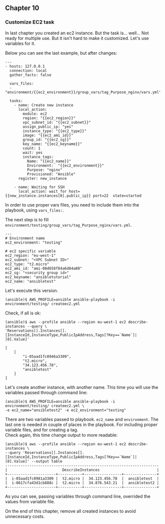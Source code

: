 ## Chapter 10
### Customize EC2 task

In last chapter you created an ec2 instance. But the task is... well...
Not ready for multiple use. But it isn't hard to make it customized. Let's
use variables for it.

Below you can see the last example, but after changes:

```
---
- hosts: 127.0.0.1
  connection: local
  gather_facts: false

  vars_files:
  - "environment/{{ec2_environment}}/group_vars/tag_Purpose_nginx/vars.yml"

  tasks:
    - name: Create new instance
      local_action:
        module: ec2
        region: "{{ec2_region}}"
        vpc_subnet_id: "{{ec2_subnet}}"
        assign_public_ip: "yes"
        instance_type: "{{ec2_type}}"
        image: "{{ec2_ami_id}}"
        group_id: "{{ec2_sg}}"
        key_name: "{{ec2_keyname}}"
        count: 1
        wait: yes
        instance_tags:
          Name: "{{ec2_name}}"
          Environment:  "{{ec2_environment}}"
          Purpose: "nginx"
          Provisioned: "Ansible"
      register: new_instance

    - name: Waiting for SSH
      local_action: wait_for host={{new_instance.instances[0].public_ip}} port=22  state=started
```

In order to use proper vars files, you need to include them into the playbook,
using `vars_files:`.

The next step is to fill `environment/testing/group_vars/tag_Purpose_nginx/vars.yml`.

```
---
# Environment name
ec2_environment: "testing"

# ec2 specific variable
ec2_region: "eu-west-1"
ec2_subnet: "<VPC Subnet ID>"
ec2_type: "t2.micro"
ec2_ami_id: "ami-08d658f84a6d84a80"
ec2_sg: "<security group id>"
ec2_keyname: "ansibletutorial"
ec2_name: "ansibletest"

```

Let's execute this version.

```
(ansible)$ AWS_PROFILE=ansible ansible-playbook -i environment/testing/ createec2.yml
```

Check, if all is ok:

```
(ansible)$ aws --profile ansible --region eu-west-1 ec2 describe-instances --query \
'Reservations[].Instances[].[InstanceId,InstanceType,PublicIpAddress,Tags[?Key==`Name`]| [0].Value]'

[
    [
        "i-05aad1fc0946a3309",
        "t2.micro",
        "34.123.456.78",
        "ansibletest"
    ]
]
```

Let's create another instance, with another name. This time you will use the
variables passed through command line:

```
(ansible)$ AWS_PROFILE=ansible ansible-playbook -i environment/testing/ createec2.yml \
-e ec2_name="ansibletest2" -e ec2_environment="testing"
```

There are two variables passed to playbook. `ec2_name` and `environment`. The
last one is needed in couple of places in the playbook. For including proper
variable files, and for creating a tag.  
Check again, this time change output to more readable:

```
(ansible)$ aws --profile ansible --region eu-west-1 ec2 describe-instances \
--query 'Reservations[].Instances[].[InstanceId,InstanceType,PublicIpAddress,Tags[?Key==`Name`]| [0].Value]' --output table
----------------------------------------------------------------------
|                         DescribeInstances                          |
+----------------------+-----------+-----------------+---------------+
|  i-05aad1fc0981a3309 |  t2.micro |  34.123.456.78  |  ansibletest  |
|  i-0617cfa43d1cb888c |  t2.micro |  34.876.543.21  |  ansibletest2 |
+----------------------+-----------+-----------------+---------------+
```

As you can see, passing variables through command line, overrided the values
from variable file.

On the end of this chapter, remove all created instances to avoid
unnecessary costs.
